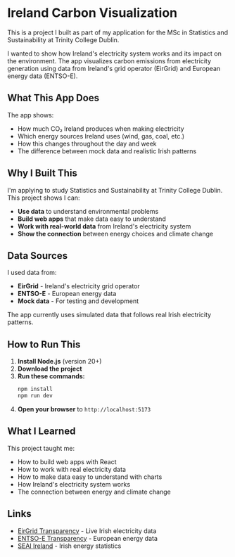 # Ireland Carbon Visualization

This is a project I built as part of my application for the MSc in Statistics and Sustainability at Trinity College Dublin. 

I wanted to show how Ireland's electricity system works and its impact on the environment. The app visualizes carbon emissions from electricity generation using data from Ireland's grid operator (EirGrid) and European energy data (ENTSO-E).

## What This App Does

The app shows:
- How much CO₂ Ireland produces when making electricity
- Which energy sources Ireland uses (wind, gas, coal, etc.)
- How this changes throughout the day and week
- The difference between mock data and realistic Irish patterns

## Why I Built This

I'm applying to study Statistics and Sustainability at Trinity College Dublin. This project shows I can:

- **Use data** to understand environmental problems
- **Build web apps** that make data easy to understand  
- **Work with real-world data** from Ireland's electricity system
- **Show the connection** between energy choices and climate change

## Data Sources

I used data from:
- **EirGrid** - Ireland's electricity grid operator
- **ENTSO-E** - European energy data
- **Mock data** - For testing and development

The app currently uses simulated data that follows real Irish electricity patterns.

## How to Run This

1. **Install Node.js** (version 20+)
2. **Download the project**
3. **Run these commands:**
   ```bash
   npm install
   npm run dev
   ```
4. **Open your browser** to `http://localhost:5173`

## What I Learned

This project taught me:
- How to build web apps with React
- How to work with real electricity data
- How to make data easy to understand with charts
- How Ireland's electricity system works
- The connection between energy and climate change

## Links

- [EirGrid Transparency](https://www.eirgridgroup.com/transparency/) - Live Irish electricity data
- [ENTSO-E Transparency](https://transparency.entsoe.eu/) - European energy data
- [SEAI Ireland](https://www.seai.ie/) - Irish energy statistics